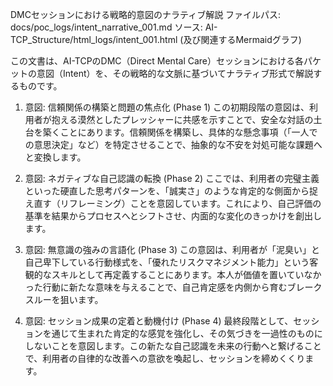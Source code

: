 DMCセッションにおける戦略的意図のナラティブ解説
ファイルパス: docs/poc_logs/intent_narrative_001.md
ソース: AI-TCP_Structure/html_logs/intent_001.html (及び関連するMermaidグラフ)

この文書は、AI-TCPのDMC（Direct Mental Care）セッションにおける各パケットの意図（Intent）を、その戦略的な文脈に基づいてナラティブ形式で解説するものです。

1. 意図: 信頼関係の構築と問題の焦点化 (Phase 1)
この初期段階の意図は、利用者が抱える漠然としたプレッシャーに共感を示すことで、安全な対話の土台を築くことにあります。信頼関係を構築し、具体的な懸念事項（「一人での意思決定」など）を特定させることで、抽象的な不安を対処可能な課題へと変換します。

2. 意図: ネガティブな自己認識の転換 (Phase 2)
ここでは、利用者の完璧主義といった硬直した思考パターンを、「誠実さ」のような肯定的な側面から捉え直す（リフレーミング）ことを意図しています。これにより、自己評価の基準を結果からプロセスへとシフトさせ、内面的な変化のきっかけを創出します。

3. 意図: 無意識の強みの言語化 (Phase 3)
この意図は、利用者が「泥臭い」と自己卑下している行動様式を、「優れたリスクマネジメント能力」という客観的なスキルとして再定義することにあります。本人が価値を置いていなかった行動に新たな意味を与えることで、自己肯定感を内側から育むブレークスルーを狙います。

4. 意図: セッション成果の定着と動機付け (Phase 4)
最終段階として、セッションを通じて生まれた肯定的な感覚を強化し、その気づきを一過性のものにしないことを意図します。この新たな自己認識を未来の行動へと繋げることで、利用者の自律的な改善への意欲を喚起し、セッションを締めくくります。